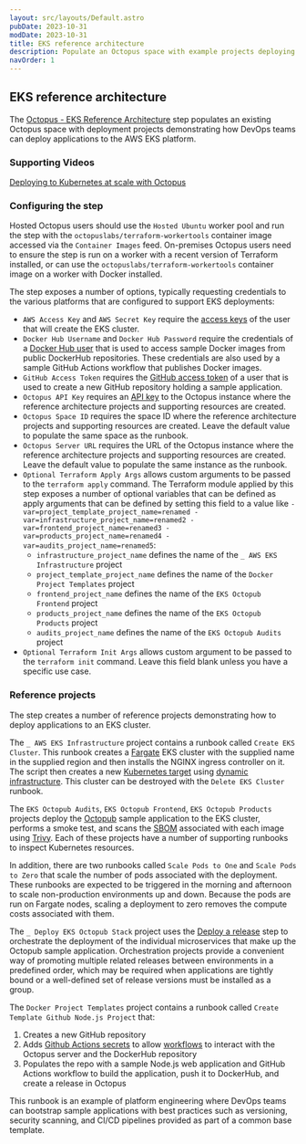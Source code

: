 ```yaml
---
layout: src/layouts/Default.astro
pubDate: 2023-10-31
modDate: 2023-10-31
title: EKS reference architecture
description: Populate an Octopus space with example projects deploying to an AWS EKS cluster
navOrder: 1
---
```


## EKS reference architecture

The [Octopus - EKS Reference Architecture](https://library.octopus.com/step-templates/87b2154a-5c8d-4c31-9680-575bb6df9789/actiontemplate-octopus-eks-reference-architecture) step populates an existing Octopus space with deployment projects demonstrating how DevOps teams can deploy applications to the AWS EKS platform.

### Supporting Videos

[Deploying to Kubernetes at scale with Octopus](https://www.youtube.com/watch?v=5q7s3vaGUN8)

### Configuring the step

Hosted Octopus users should use the `Hosted Ubuntu` worker pool and run the step with the `octopuslabs/terraform-workertools` container image accessed via the `Container Images` feed. On-premises Octopus users need to ensure the step is run on a worker with a recent version of Terraform installed, or can use the `octopuslabs/terraform-workertools` container image on a worker with Docker installed.

The step exposes a number of options, typically requesting credentials to the various platforms that are configured to support EKS deployments:

* `AWS Access Key` and `AWS Secret Key` require the [access keys](https://docs.aws.amazon.com/IAM/latest/UserGuide/id_credentials_access-keys.html) of the user that will create the EKS cluster.
* `Docker Hub Username` and `Docker Hub Password` require the credentials of a [Docker Hub user](https://docs.docker.com/docker-id/) that is used to access sample Docker images from public DockerHub repositories. These credentials are also used by a sample GitHub Actions workflow that publishes Docker images.
* `GitHub Access Token` requires the [GitHub access token](https://docs.github.com/en/authentication/keeping-your-account-and-data-secure/managing-your-personal-access-tokens) of a user that is used to create a new GitHub repository holding a sample application.
* `Octopus API Key` requires an [API key](https://octopus.com/docs/octopus-rest-api/how-to-create-an-api-key) to the Octopus instance where the reference architecture projects and supporting resources are created.
* `Octopus Space ID` requires the space ID where the reference architecture projects and supporting resources are created. Leave the default value to populate the same space as the runbook.
* `Octopus Server URL` requires the URL of the Octopus instance where the reference architecture projects and supporting resources are created. Leave the default value to populate the same instance as the runbook.
* `Optional Terraform Apply Args` allows custom arguments to be passed to the `terraform apply` command. The Terraform module applied by this step exposes a number of optional variables that can be defined as apply arguments that can be defined by setting this field to a value like `-var=project_template_project_name=renamed -var=infrastructure_project_name=renamed2 -var=frontend_project_name=renamed3 -var=products_project_name=renamed4 -var=audits_project_name=renamed5`:
  * `infrastructure_project_name` defines the name of the `_ AWS EKS Infrastructure` project
  * `project_template_project_name` defines the name of the `Docker Project Templates` project
  * `frontend_project_name` defines the name of the `EKS Octopub Frontend` project
  * `products_project_name` defines the name of the `EKS Octopub Products` project
  * `audits_project_name` defines the name of the `EKS Octopub Audits` project
* `Optional Terraform Init Args` allows custom argument to be passed to the `terraform init` command. Leave this field blank unless you have a specific use case.

### Reference projects

The step creates a number of reference projects demonstrating how to deploy applications to an EKS cluster.

The `_ AWS EKS Infrastructure` project contains a runbook called `Create EKS Cluster`. This runbook creates a [Fargate](https://docs.aws.amazon.com/eks/latest/userguide/fargate.html) EKS cluster with the supplied name in the supplied region and then installs the NGINX ingress controller on it. The script then creates a new [Kubernetes target](/docs/infrastructure/deployment-targets/kubernetes-target) using [dynamic infrastructure](/docs/infrastructure/deployment-targets/dynamic-infrastructure). This cluster can be destroyed with the `Delete EKS Cluster` runbook.

The `EKS Octopub Audits`, `EKS Octopub Frontend`, `EKS Octopub Products` projects deploy the [Octopub](https://github.com/OctopusSolutionsEngineering/Octopub) sample application to the EKS cluster, performs a smoke test, and scans the [SBOM](https://www.cisa.gov/sbom) associated with each image using [Trivy](https://aquasecurity.github.io/trivy/). Each of these projects have a number of supporting runbooks to inspect Kubernetes resources. 

In addition, there are two runbooks called `Scale Pods to One` and `Scale Pods to Zero` that scale the number of pods associated with the deployment. These runbooks are expected to be triggered in the morning and afternoon to scale non-production environments up and down. Because the pods are run on Fargate nodes, scaling a deployment to zero removes the compute costs associated with them.

The `_ Deploy EKS Octopub Stack` project uses the [Deploy a release](/docs/projects/coordinating-multiple-projects/deploy-release-step) step to orchestrate the deployment of the individual microservices that make up the Octopub sample application. Orchestration projects provide a convenient way of promoting multiple related releases between environments in a predefined order, which may be required when applications are tightly bound or a well-defined set of release versions must be installed as a group. 

The `Docker Project Templates` project contains a runbook called `Create Template Github Node.js Project` that:

1. Creates a new GitHub repository
2. Adds [Github Actions secrets](https://docs.github.com/en/rest/actions/secrets) to allow [workflows](https://docs.github.com/en/actions/using-workflows/about-workflows) to interact with the Octopus server and the DockerHub repository
3. Populates the repo with a sample Node.js web application and GitHub Actions workflow to build the application, push it to DockerHub, and create a release in Octopus

This runbook is an example of platform engineering where DevOps teams can bootstrap sample applications with best practices such as versioning, security scanning, and CI/CD pipelines provided as part of a common base template.
